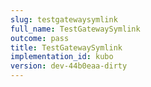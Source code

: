 ```yaml
---
slug: testgatewaysymlink
full_name: TestGatewaySymlink
outcome: pass
title: TestGatewaySymlink
implementation_id: kubo
version: dev-44b0eaa-dirty
---
```


